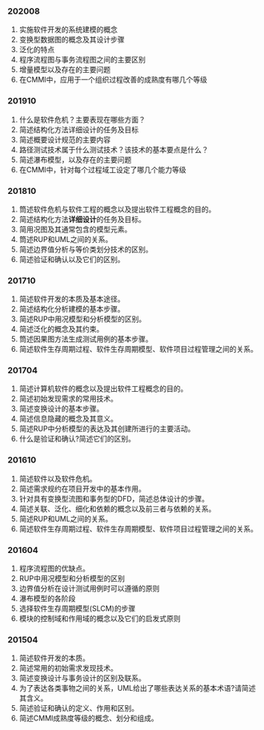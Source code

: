 ### 202008
1. 实施软件开发的系统建模的概念
2. 变换型数据图的概念及其设计步骤
3. 泛化的特点
4. 程序流程图与事务流程图之间的主要区别
5. 增量模型以及存在的主要问题
6. 在CMMI中，应用于一个组织过程改善的成熟度有哪几个等级

### 201910
1. 什么是软件危机？主要表现在哪些方面？
2. 简述结构化方法详细设计的任务及目标
3. 简述概要设计规范的主要内容
4. 路径测试技术属于什么测试技术？该技术的基本要点是什么？
5. 简述瀑布模型，以及存在的主要问题
6. 在CMMI中，针对每个过程域工设定了哪几个能力等级

### 201810
1. 筒述软件危机与软件工程的概念以及提出软件工程概念的目的。  
2. 简述结构化方法**详细设计**的任务及目标。
3. 简用况图及其通常包含的模型元素。
4. 筒述RUP和UML之间的关系。
5. 简述边界值分析与等价类划分技术的区别。
6. 简述验证和确认以及它们的区别。

### 201710
1. 简述软件开发的本质及基本途径。
2. 简述结构化分析建模的基本步骤。
3. 简述RUP中用况模型和分析模型的区别。
4. 简述泛化的概念及其约束。
5. 筒述因果图方法生成测试用例的基本步骤。
6. 简述软件生存周期过程、软件生存周期模型、软件项目过程管理之间的关系。

### 201704
1. 简述计算机软件的概念以及提出软件工程概念的目的。
2. 简述初始发现需求的常用技术。
3. 简述变换设计的基本步骤。
4. 简述信息隐藏的概念及其意义。
5. 简述RUP中分析模型的表达及其创建所进行的主要活动。
6. 什么是验证和确认?简述它们的区别。

### 201610
1. 简述软件以及软件危机。
2. 简述需求规约在项目开发中的基本作用。
3. 针对具有变换型流图和事务型的DFD，简述总体设计的步骤。
4. 简述关联、泛化、细化和依赖的概念以及前三者与依赖的关系。
5. 简述RUP和UML之间的关系。
6. 简述软件生存周期过程、软件生存周期模型、软件项目过程管理之间的关系。

### 201604
1. 程序流程图的优缺点。
2. RUP中用况模型和分析模型的区别
3. 边界值分析在设计测试用例时可以遵循的原则
4. 瀑布模型的各阶段
5. 选择软件生存周期模型(SLCM)的步骤
6. 模块的控制域和作用域的概念以及它们的启发式原则

### 201504
1. 简述软件开发的本质。
2. 简述常用的初始需求发现技术。
3. 简述变换设计与事务设计的区别及联系。
4. 为了表达各类事物之间的关系，UML给出了哪些表达关系的基本术语?请简述其含义。
5. 简述验证和确认的定义、作用和区别。
6. 简述CMMI成熟度等级的概念、划分和组成。

